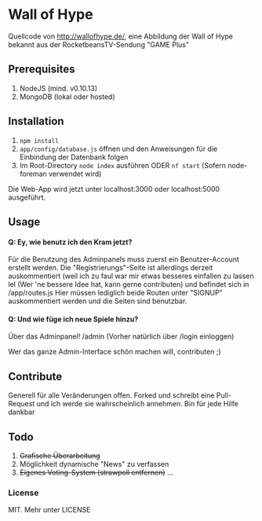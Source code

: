 # Wall of Hype

Quellcode von http://wallofhype.de/, eine Abbildung der Wall of Hype bekannt aus der RocketbeansTV-Sendung "GAME Plus"

## Prerequisites

1. NodeJS (mind. v0.10.13)
2. MongoDB (lokal oder hosted)

## Installation

1. ```npm install```
2. ```app/config/database.js``` öffnen und den Anweisungen für die Einbindung der Datenbank folgen
3. Im Root-Directory ```node index``` ausführen ODER ```nf start``` (Sofern node-foreman verwendet wird)

Die Web-App wird jetzt unter localhost:3000 oder localhost:5000 ausgeführt.

## Usage

#### Q: Ey, wie benutz ich den Kram jetzt?

Für die Benutzung des Adminpanels muss zuerst ein Benutzer-Account erstellt werden. Die "Registrierungs"-Seite ist allerdings derzeit auskommentiert (weil ich zu faul war mir etwas besseres einfallen zu lassen lel (Wer 'ne bessere Idee hat, kann gerne contributen) und befindet sich in /app/routes.js
Hier müssen lediglich beide Routen unter "SIGNUP" auskommentiert werden und die Seiten sind benutzbar.

#### Q: Und wie füge ich neue Spiele hinzu?

Über das Adminpanel! /admin (Vorher natürlich über /login einloggen)

Wer das ganze Admin-Interface schön machen will, contributen ;) 


## Contribute

Generell für alle Veränderungen offen. Forked und schreibt eine Pull-Request und ich werde sie wahrscheinlich annehmen. Bin für jede Hilfe dankbar

## Todo

1. ~~Grafische Überarbeitung~~
2. Möglichkeit dynamische "News" zu verfassen 
3. ~~Eigenes Voting-System (strawpoll entfernen)~~
...


### License

MIT. Mehr unter LICENSE
